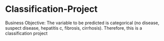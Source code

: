 # Classification-Project
Business Objective:
                    The variable to be predicted is categorical (no disease, suspect disease, hepatitis c, fibrosis, cirrhosis). Therefore, this is a classification project
